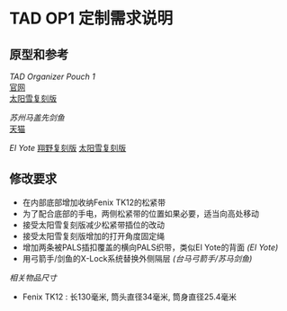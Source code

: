 TAD OP1 定制需求说明
=====================

原型和参考
----------
_TAD Organizer Pouch 1_  
[官网](http://store.tripleaughtdesign.com/Equipment/Packs-And-Pouches/OP1-Pouch)  
[太阳雪复刻版](http://item.taobao.com/item.htm?id=36066501683)

_苏州马盖先剑鱼_  
[天猫](http://item.taobao.com/item.htm?spm=a1z09.5.0.0.hhqQSN&id=37047087806)

_EI Yote_
[翔野复刻版](http://item.taobao.com/item.htm?id=19979692029)
[太阳雪复刻版](http://item.taobao.com/item.htm?id=18509094817)

修改要求
--------
* 在内部底部增加收纳Fenix TK12的松紧带
* 为了配合底部的手电，两侧松紧带的位置如果必要，适当向高处移动
* 接受太阳雪复刻版减少松紧带插位的改动
* 接受太阳雪复刻版增加的打开角度固定绳
* 增加两条被PALS插扣覆盖的横向PALS织带，类似EI Yote的背面 *(EI Yote)*
* 用弓箭手/剑鱼的X-Lock系统替换外侧隔层 *(台马弓箭手/苏马剑鱼)*

_相关物品尺寸_
* Fenix TK12 : 长130毫米, 筒头直径34毫米, 筒身直径25.4毫米

